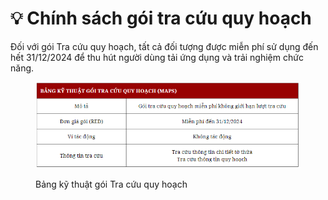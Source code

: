 # 💡 Chính sách gói tra cứu quy hoạch

Đối với gói Tra cứu quy hoạch, tất cả đối tượng được miễn phí sử dụng đến hết 31/12/2024 để thu hút người dùng tải ứng dụng và trải nghiệm chức năng.

<figure><img src=".gitbook/assets/image (79).png" alt=""><figcaption><p>Bảng kỹ thuật gói Tra cứu quy hoạch</p></figcaption></figure>
